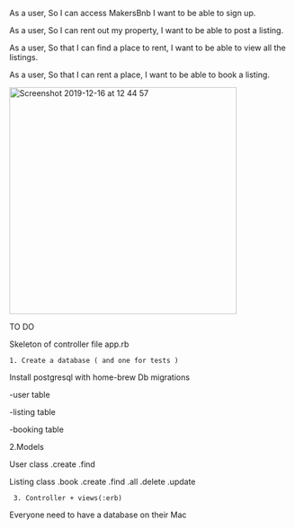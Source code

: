 As a user,
So I can access MakersBnb
I want to be able to sign up.

As a user,
So I can rent out my property,
I want to be able to post a listing.

As a user,
So that I can find a place to rent,
I want to be able to view all the listings.

As a user,
So that I can rent a place,
I want to be able to book a listing.

<img width="404" alt="Screenshot 2019-12-16 at 12 44 57" src="https://user-images.githubusercontent.com/53044792/70925399-0e0e8c00-2023-11ea-9afd-9937037e5316.png">

TO DO

Skeleton of controller file app.rb


	1. Create a database ( and one for tests )
Install postgresql with home-brew
Db migrations

-user table

-listing table

-booking table



2.Models


User class
.create
.find

Listing class
.book
.create
.find
.all
.delete
.update


	 3.	Controller + views(:erb)
Everyone need to have a database on their Mac

